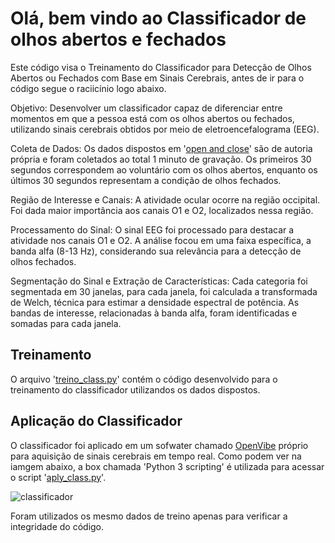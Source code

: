 # Olá, bem vindo ao Classificador de olhos abertos e fechados
Este código visa o Treinamento do Classificador para Detecção de Olhos Abertos ou Fechados com Base em Sinais Cerebrais, antes de ir para o código segue o raciicínio logo abaixo.

Objetivo: Desenvolver um classificador capaz de diferenciar entre momentos em que a pessoa está com os olhos abertos ou fechados, utilizando sinais cerebrais obtidos por meio de eletroencefalograma (EEG).

Coleta de Dados: Os dados dispostos em '[open and close](https://github.com/alexbatista18/Classificador-de-olhos/blob/main/open%20and%20close)' são de autoria própria e foram coletados ao total 1 minuto de gravação. Os primeiros 30 segundos correspondem ao voluntário com os olhos abertos, enquanto os últimos 30 segundos representam a condição de olhos fechados.

Região de Interesse e Canais: A atividade ocular ocorre na região occipital. Foi dada maior importância aos canais O1 e O2, localizados nessa região.

Processamento do Sinal: O sinal EEG foi processado para destacar a atividade nos canais O1 e O2. A análise focou em uma faixa específica, a banda alfa (8-13 Hz), considerando sua relevância para a detecção de olhos fechados.

Segmentação do Sinal e Extração de Características: Cada categoria foi segmentada em 30 janelas, para cada janela, foi calculada a transformada de Welch, técnica para estimar a densidade espectral de potência. As bandas de interesse, relacionadas à banda alfa, foram identificadas e somadas para cada janela.

## Treinamento
O arquivo '[treino_class.py](https://github.com/alexbatista18/Classificador-de-olhos/blob/main/treino_class.py)' contém o código desenvolvido para o treinamento do classificador utilizandos os dados dispostos.

## Aplicação do Classificador
O classificador foi aplicado em um sofwater chamado [OpenVibe](http://openvibe.inria.fr/) próprio para aquisição de sinais cerebrais em tempo real. Como podem ver na iamgem abaixo, a box chamada 'Python 3 scripting' é utilizada para acessar o script '[aply_class.py](https://github.com/alexbatista18/Classificador-de-olhos/blob/main/aply_class.py)'.

![classificador](https://github.com/alexbatista18/Classificador-de-olhos/assets/129801029/b7d3ef1f-af85-4d23-88f3-989768425f4a)

Foram utilizados os mesmo dados de treino apenas para verificar a integridade do código.

